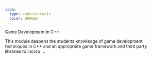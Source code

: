 ```yaml
---
icon:
  type: codicon:tools
  color: 009688
---
```

Game Development in C++

This module deepens the students knowledge of game development techniques in C++ and an appropriate game framework and third party libraries to incorp ... 
